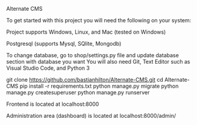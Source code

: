 Alternate CMS

To get started with this project you will need the following on your system:

Project supports Windows, Linux, and Mac (tested on Windows)

Postgresql (supports Mysql, SQlite, Mongodb)

To change database, go to shop/settings.py file and update database section with database you want
You will also need Git, Text Editor such as Visual Studio Code, and Python 3

git clone https://github.com/bastianhilton/Alternate-CMS.git
cd Alternate-CMS
pip install -r requirements.txt
python manage.py migrate
python manage.py createsuperuser
python manage.py runserver

Frontend is located at localhost:8000

Administration area (dashboard) is located at localhost:8000/admin/
